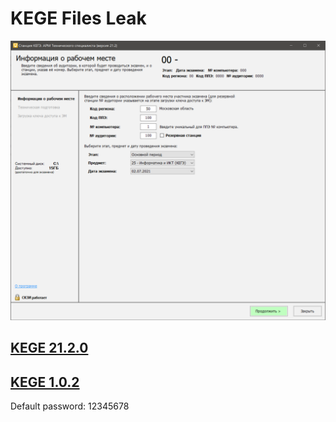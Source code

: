# KEGE Files Leak

![](kege.png?raw=true)

## [KEGE 21.2.0](https://github.com/MrGeRoI/KEGE-LEAK/releases/download/v21.2.0/kege21.2.0.zip)

## [KEGE 1.0.2](https://github.com/MrGeRoI/KEGE-LEAK/releases/download/v1.0.2/kege1.0.2.zip)

Default password: 12345678
